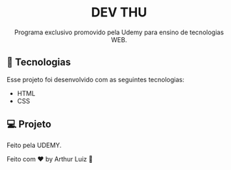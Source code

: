 <h1 align="center"> DEV THU </h1>

<p align="center">
Programa exclusivo promovido pela Udemy para ensino de tecnologias WEB.

## 🚀 Tecnologias

Esse projeto foi desenvolvido com as seguintes tecnologias:

- HTML
- CSS
## 💻 Projeto

Feito pela UDEMY.


Feito com ♥ by Arthur Luiz :wave:

